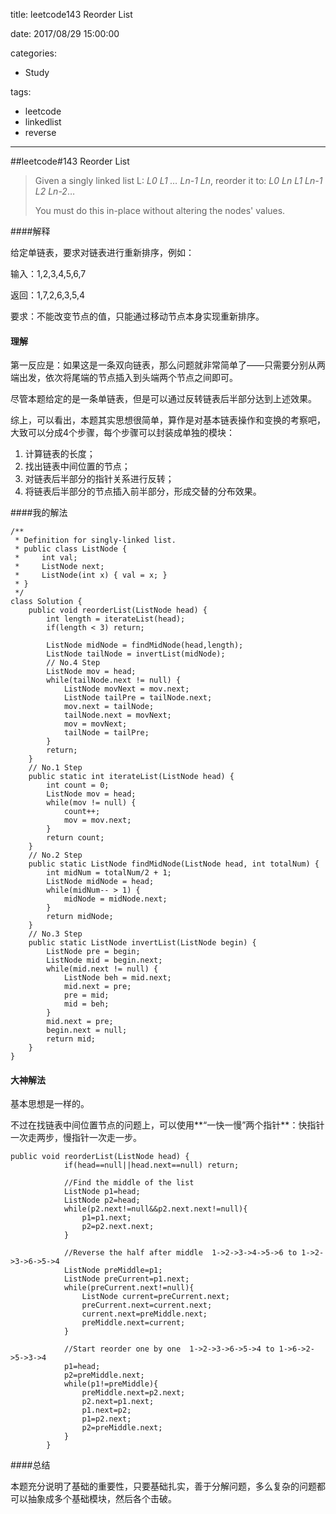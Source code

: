 title: leetcode143 Reorder List

date: 2017/08/29 15:00:00

categories:

- Study

tags:

- leetcode
- linkedlist
- reverse

---

##leetcode#143 Reorder List

>Given a singly linked list L: *L0 L1 … Ln-1 Ln*,
>reorder it to: *L0 Ln L1 Ln-1 L2 Ln-2*…
>
>You must do this in-place without altering the nodes' values.

####解释

给定单链表，要求对链表进行重新排序，例如：

输入：1,2,3,4,5,6,7

返回：1,7,2,6,3,5,4

要求：不能改变节点的值，只能通过移动节点本身实现重新排序。

#### 理解

第一反应是：如果这是一条双向链表，那么问题就非常简单了——只需要分别从两端出发，依次将尾端的节点插入到头端两个节点之间即可。

尽管本题给定的是一条单链表，但是可以通过反转链表后半部分达到上述效果。

综上，可以看出，本题其实思想很简单，算作是对基本链表操作和变换的考察吧，大致可以分成4个步骤，每个步骤可以封装成单独的模块：

1. 计算链表的长度；
2. 找出链表中间位置的节点；
3. 对链表后半部分的指针关系进行反转；
4. 将链表后半部分的节点插入前半部分，形成交替的分布效果。

####我的解法

```
/**
 * Definition for singly-linked list.
 * public class ListNode {
 *     int val;
 *     ListNode next;
 *     ListNode(int x) { val = x; }
 * }
 */
class Solution {
    public void reorderList(ListNode head) {
        int length = iterateList(head);
        if(length < 3) return;
        
        ListNode midNode = findMidNode(head,length);
        ListNode tailNode = invertList(midNode);
        // No.4 Step
        ListNode mov = head;
        while(tailNode.next != null) {
            ListNode movNext = mov.next;
            ListNode tailPre = tailNode.next;
            mov.next = tailNode;
            tailNode.next = movNext;
            mov = movNext;
            tailNode = tailPre;
        }
        return;
    }
    // No.1 Step
    public static int iterateList(ListNode head) {
        int count = 0;
        ListNode mov = head;
        while(mov != null) {
            count++;
            mov = mov.next;
        }
        return count;
    }
    // No.2 Step
    public static ListNode findMidNode(ListNode head, int totalNum) {
        int midNum = totalNum/2 + 1;
        ListNode midNode = head;
        while(midNum-- > 1) {
            midNode = midNode.next;
        }
        return midNode;
    }
    // No.3 Step
    public static ListNode invertList(ListNode begin) {
        ListNode pre = begin;
        ListNode mid = begin.next;
        while(mid.next != null) {
            ListNode beh = mid.next;
            mid.next = pre;
            pre = mid;
            mid = beh;
        }
        mid.next = pre;
        begin.next = null;
        return mid;
    }
}
```

#### 大神解法

基本思想是一样的。

不过在找链表中间位置节点的问题上，可以使用**“一快一慢”两个指针**：快指针一次走两步，慢指针一次走一步。

```
public void reorderList(ListNode head) {
            if(head==null||head.next==null) return;
            
            //Find the middle of the list
            ListNode p1=head;
            ListNode p2=head;
            while(p2.next!=null&&p2.next.next!=null){ 
                p1=p1.next;
                p2=p2.next.next;
            }
            
            //Reverse the half after middle  1->2->3->4->5->6 to 1->2->3->6->5->4
            ListNode preMiddle=p1;
            ListNode preCurrent=p1.next;
            while(preCurrent.next!=null){
                ListNode current=preCurrent.next;
                preCurrent.next=current.next;
                current.next=preMiddle.next;
                preMiddle.next=current;
            }
            
            //Start reorder one by one  1->2->3->6->5->4 to 1->6->2->5->3->4
            p1=head;
            p2=preMiddle.next;
            while(p1!=preMiddle){
                preMiddle.next=p2.next;
                p2.next=p1.next;
                p1.next=p2;
                p1=p2.next;
                p2=preMiddle.next;
            }
        }
```

####总结

本题充分说明了基础的重要性，只要基础扎实，善于分解问题，多么复杂的问题都可以抽象成多个基础模块，然后各个击破。